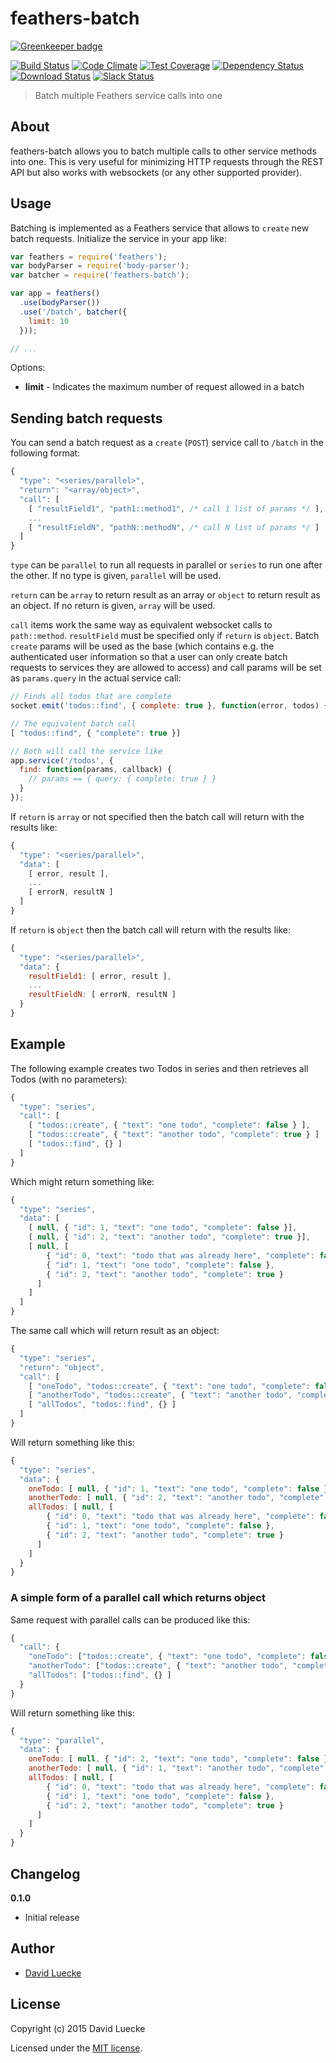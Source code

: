 # feathers-batch

[![Greenkeeper badge](https://badges.greenkeeper.io/feathersjs/feathers-batch.svg)](https://greenkeeper.io/)

[![Build Status](https://travis-ci.org/feathersjs/feathers-batch.png?branch=master)](https://travis-ci.org/feathersjs/feathers-batch)
[![Code Climate](https://codeclimate.com/github/feathersjs/feathers-batch.png)](https://codeclimate.com/github/feathersjs/feathers-batch)
[![Test Coverage](https://codeclimate.com/github/feathersjs/feathers-batch/badges/coverage.svg)](https://codeclimate.com/github/feathersjs/feathers-batch/coverage)
[![Dependency Status](https://img.shields.io/david/feathersjs/feathers-batch.svg?style=flat-square)](https://david-dm.org/feathersjs/feathers-batch)
[![Download Status](https://img.shields.io/npm/dm/feathers-batch.svg?style=flat-square)](https://www.npmjs.com/package/feathers-batch)
[![Slack Status](http://slack.feathersjs.com/badge.svg)](http://slack.feathersjs.com)

> Batch multiple Feathers service calls into one

## About

feathers-batch allows you to batch multiple calls to other service methods into one. This is very useful for minimizing HTTP requests through the REST API but also works with websockets (or any other supported provider).

## Usage

Batching is implemented as a Feathers service that allows to `create` new batch requests. Initialize the service in your app like:

```js
var feathers = require('feathers');
var bodyParser = require('body-parser');
var batcher = require('feathers-batch');

var app = feathers()
  .use(bodyParser())
  .use('/batch', batcher({
    limit: 10
  }));

// ...
```

Options:

- __limit__ - Indicates the maximum number of request allowed in a batch

## Sending batch requests

You can send a batch request as a `create` (`POST`) service call to `/batch` in the following format:

```js
{
  "type": "<series/parallel>",
  "return": "<array/object>",
  "call": [
    [ "resultField1", "path1::method1", /* call 1 list of params */ ],
    ...
    [ "resultFieldN", "pathN::methodN", /* call N list of params */ ]
  ]
}
```

`type` can be `parallel` to run all requests in parallel or `series` to run one after the other. If no type is given, `parallel` will be used.

`return` can be `array` to return result as an array or `object` to return result as an object. If no return is given, `array` will be used.

`call` items work the same way as equivalent websocket calls to `path::method`. `resultField` must be specified only if `return` is `object`. Batch `create` params will be used as the base (which contains e.g. the authenticated user information so that a user can only create batch requests to services they are allowed to access) and call params will be set as `params.query` in the actual service call:

```js
// Finds all todos that are complete
socket.emit('todos::find', { complete: true }, function(error, todos) {});

// The equivalent batch call
[ "todos::find", { "complete": true }]

// Both will call the service like
app.service('/todos', {
  find: function(params, callback) {
    // params == { query: { complete: true } }
  }
});
```

If `return` is `array` or not specified then the batch call will return with the results like:

```js
{
  "type": "<series/parallel>",
  "data": [
    [ error, result ],
    ...
    [ errorN, resultN ]
  ]
}
```

If `return` is `object` then the batch call will return with the results like:

```js
{
  "type": "<series/parallel>",
  "data": {
    resultField1: [ error, result ],
    ...
    resultFieldN: [ errorN, resultN ]
  }
}
```


## Example

The following example creates two Todos in series and then retrieves all Todos (with no parameters):

```js
{
  "type": "series",
  "call": [
    [ "todos::create", { "text": "one todo", "complete": false } ],
    [ "todos::create", { "text": "another todo", "complete": true } ]
    [ "todos::find", {} ]
  ]
}
```

Which might return something like:

```js
{
  "type": "series",
  "data": [
    [ null, { "id": 1, "text": "one todo", "complete": false }],
    [ null, { "id": 2, "text": "another todo", "complete": true }],
    [ null, [
        { "id": 0, "text": "todo that was already here", "complete": false },
        { "id": 1, "text": "one todo", "complete": false },
        { "id": 2, "text": "another todo", "complete": true }
      ]
    ]
  ]
}
```

The same call which will return result as an object:

```js
{
  "type": "series",
  "return": "object",
  "call": [
    [ "oneTodo", "todos::create", { "text": "one todo", "complete": false } ],
    [ "anotherTodo", "todos::create", { "text": "another todo", "complete": true } ]
    [ "allTodos", "todos::find", {} ]
  ]
}
```

Will return something like this:

```js
{
  "type": "series",
  "data": {
    oneTodo: [ null, { "id": 1, "text": "one todo", "complete": false }],
    anotherTodo: [ null, { "id": 2, "text": "another todo", "complete": true }],
    allTodos: [ null, [
        { "id": 0, "text": "todo that was already here", "complete": false },
        { "id": 1, "text": "one todo", "complete": false },
        { "id": 2, "text": "another todo", "complete": true }
      ]
    ]
  }
}
```

### A simple form of a parallel call which returns object

Same request with parallel calls can be produced like this:

```js
{
  "call": {
    "oneTodo": ["todos::create", { "text": "one todo", "complete": false } ],
    "anotherTodo": ["todos::create", { "text": "another todo", "complete": true } ]
    "allTodos": ["todos::find", {} ]
  }
}
```

Will return something like this:

```js
{
  "type": "parallel",
  "data": {
    oneTodo: [ null, { "id": 2, "text": "one todo", "complete": false }],
    anotherTodo: [ null, { "id": 1, "text": "another todo", "complete": true }],
    allTodos: [ null, [
        { "id": 0, "text": "todo that was already here", "complete": false },
        { "id": 1, "text": "one todo", "complete": false },
        { "id": 2, "text": "another todo", "complete": true }
      ]
    ]
  }
}
```


## Changelog

__0.1.0__

- Initial release

## Author

- [David Luecke](https://github.com/daffl)

## License

Copyright (c) 2015 David Luecke

Licensed under the [MIT license](LICENSE).
